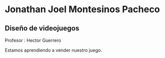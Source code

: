 # Jonathan Joel Montesinos Pacheco

## Diseño de videojuegos

Profesor : Hector Guerrero

Estamos aprendiendo a vender nuestro juego.